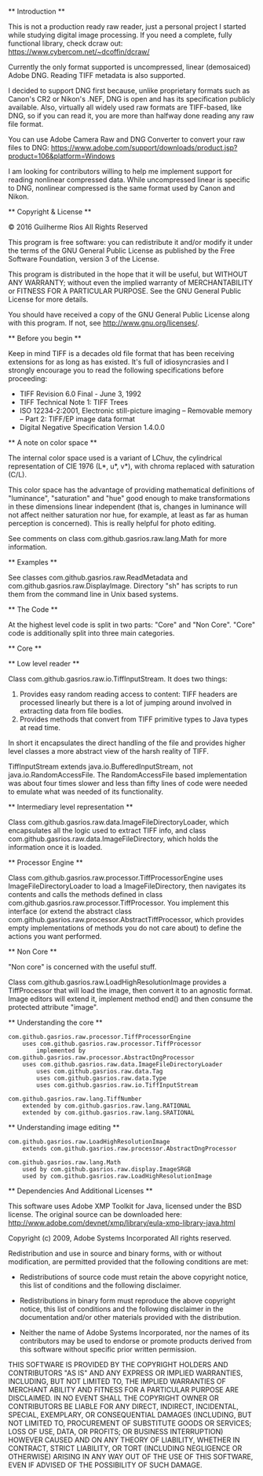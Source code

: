 ** Introduction **

This is not a production ready raw reader, just a personal project I started while studying digital image processing. If you need a complete, fully functional library, check dcraw out: https://www.cybercom.net/~dcoffin/dcraw/

Currently the only format supported is uncompressed, linear (demosaiced) Adobe DNG. Reading TIFF metadata is also supported.

I decided to support DNG first because, unlike proprietary formats such as Canon's CR2 or Nikon's .NEF, DNG is open and has its specification publicly available. Also, virtually all widely used raw formats are TIFF-based, like DNG, so if you can read it, you are more than halfway done reading any raw file format.

You can use Adobe Camera Raw and DNG Converter to convert your raw files to DNG: https://www.adobe.com/support/downloads/product.jsp?product=106&platform=Windows

I am looking for contributors willing to help me implement support for reading nonlinear compressed data. While uncompressed linear is specific to DNG, nonlinear compressed is the same format used by Canon and Nikon.

** Copyright & License **

© 2016 Guilherme Rios All Rights Reserved

This program is free software: you can redistribute it and/or modify it under the terms of the GNU General Public License as published by the Free Software Foundation, version 3 of the License.

This program is distributed in the hope that it will be useful, but WITHOUT ANY WARRANTY; without even the implied warranty of MERCHANTABILITY or FITNESS FOR A PARTICULAR PURPOSE.  See the GNU General Public License for more details.

You should have received a copy of the GNU General Public License along with this program.  If not, see http://www.gnu.org/licenses/.

** Before you begin **

Keep in mind TIFF is a decades old file format that has been receiving extensions for as long as has existed. It's full of idiosyncrasies and I strongly encourage you to read the following specifications before proceeding:

- TIFF Revision 6.0 Final - June 3, 1992
- TIFF Technical Note 1: TIFF Trees
- ISO 12234-2:2001, Electronic still-picture imaging – Removable memory – Part 2: TIFF/EP image data format
- Digital Negative Specification Version 1.4.0.0

** A note on color space **

The internal color space used is a variant of LChuv, the cylindrical representation of CIE 1976 (L*, u*, v*), with chroma replaced with saturation (C/L).

This color space has the advantage of providing mathematical definitions of "luminance", "saturation" and "hue" good enough to make transformations in these dimensions linear independent (that is, changes in luminance will not affect neither saturation nor hue, for example, at least as far as human perception is concerned). This is really helpful for photo editing.

See comments on class com.github.gasrios.raw.lang.Math for more information.

** Examples **

See classes com.github.gasrios.raw.ReadMetadata and com.github.gasrios.raw.DisplayImage. Directory "sh" has scripts to run them from the command line in Unix based systems.

** The Code **

At the highest level code is split in two parts: "Core" and "Non Core". "Core" code is additionally split into three main categories.

** Core **

** Low level reader **

Class com.github.gasrios.raw.io.TiffInputStream. It does two things:

1. Provides easy random reading access to content: TIFF headers are processed linearly but there is a lot of jumping around involved in extracting data from file bodies.
2. Provides methods that convert from TIFF primitive types to Java types at read time.

In short it encapsulates the direct handling of the file and provides higher level classes a more abstract view of the harsh reality of TIFF.

TiffInputStream extends java.io.BufferedInputStream, not java.io.RandomAccessFile. The RandomAccessFile based implementation was about four times slower and less than fifty lines of code were needed to emulate what was needed of its functionality.

** Intermediary level representation **

Class com.github.gasrios.raw.data.ImageFileDirectoryLoader, which encapsulates all the logic used to extract TIFF info, and class com.github.gasrios.raw.data.ImageFileDirectory, which holds the information once it is loaded.

** Processor Engine **

Class com.github.gasrios.raw.processor.TiffProcessorEngine uses ImageFileDirectoryLoader to load a ImageFileDirectory, then navigates its contents and calls the methods defined in class com.github.gasrios.raw.processor.TiffProcessor. You implement this interface (or extend the abstract class com.github.gasrios.raw.processor.AbstractTiffProcessor, which provides empty implementations of methods you do not care about) to define the actions you want performed.

** Non Core **

"Non core" is concerned with the useful stuff.

Class com.github.gasrios.raw.LoadHighResolutionImage provides a TiffProcessor that will load the image, then convert it to an agnostic format. Image editors will extend it, implement method end() and then consume the protected attribute "image".

** Understanding the core **

	com.github.gasrios.raw.processor.TiffProcessorEngine
		uses com.github.gasrios.raw.processor.TiffProcessor
			implemented by com.github.gasrios.raw.processor.AbstractDngProcessor
		uses com.github.gasrios.raw.data.ImageFileDirectoryLoader
			uses com.github.gasrios.raw.data.Tag
			uses com.github.gasrios.raw.data.Type
			uses com.github.gasrios.raw.io.TiffInputStream

	com.github.gasrios.raw.lang.TiffNumber
		extended by com.github.gasrios.raw.lang.RATIONAL
		extended by com.github.gasrios.raw.lang.SRATIONAL

** Understanding image editing **

	com.github.gasrios.raw.LoadHighResolutionImage
		extends com.github.gasrios.raw.processor.AbstractDngProcessor

	com.github.gasrios.raw.lang.Math
		used by com.github.gasrios.raw.display.ImageSRGB
		used by com.github.gasrios.raw.LoadHighResolutionImage

** Dependencies And Additional Licenses **

This software uses Adobe XMP Toolkit for Java, licensed under the BSD license. The original source can be downloaded here: http://www.adobe.com/devnet/xmp/library/eula-xmp-library-java.html

Copyright (c) 2009, Adobe Systems Incorporated  All rights reserved.

Redistribution and use in source and binary forms, with or without modification, are permitted provided that the following conditions are met:

* Redistributions of source code must retain the above copyright notice, this list of conditions and the following disclaimer.

* Redistributions in binary form must reproduce the above copyright notice, this list of conditions and the following disclaimer in the documentation and/or other materials provided with the distribution.

* Neither the name of Adobe Systems Incorporated, nor the names of its contributors may be used to endorse or promote products derived from this software without specific prior written permission.

THIS SOFTWARE IS PROVIDED BY THE COPYRIGHT HOLDERS AND CONTRIBUTORS "AS IS" AND ANY EXPRESS OR IMPLIED WARRANTIES, INCLUDING, BUT NOT LIMITED TO, THE IMPLIED WARRANTIES OF MERCHANT ABILITY AND FITNESS FOR A PARTICULAR PURPOSE ARE DISCLAIMED. IN NO EVENT SHALL THE COPYRIGHT OWNER OR CONTRIBUTORS BE LIABLE FOR ANY DIRECT, INDIRECT, INCIDENTAL, SPECIAL, EXEMPLARY, OR CONSEQUENTIAL DAMAGES (INCLUDING, BUT NOT LIMITED TO, PROCUREMENT OF SUBSTITUTE GOODS OR SERVICES; LOSS OF USE, DATA, OR PROFITS; OR BUSINESS INTERRUPTION) HOWEVER CAUSED AND ON ANY THEORY OF LIABILITY, WHETHER IN CONTRACT, STRICT LIABILITY, OR TORT (INCLUDING NEGLIGENCE OR OTHERWISE) ARISING IN ANY WAY OUT OF THE USE OF THIS SOFTWARE, EVEN IF ADVISED OF THE POSSIBILITY OF SUCH DAMAGE.